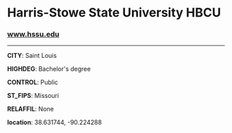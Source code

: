 # Harris-Stowe State University HBCU
### www.hssu.edu
---
**CITY**: Saint Louis

**HIGHDEG**: Bachelor's degree

**CONTROL**: Public

**ST_FIPS**: Missouri

**RELAFFIL**: None

**location**: 38.631744, -90.224288